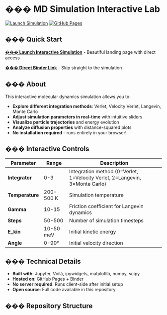 # ��� MD Simulation Interactive Lab

[![Launch Simulation](https://img.shields.io/badge/Launch-Interactive%20Simulation-blue?style=for-the-badge&logo=jupyter)](https://mybinder.org/v2/gh/biergartenbasti/uebung-modsim/HEAD?urlpath=voila%2Frender%2Fnotebooks%2FMD_Simulation.ipynb)
[![GitHub Pages](https://img.shields.io/badge/GitHub-Pages-green?style=for-the-badge&logo=github)](https://biergartenbasti.github.io/uebung-modsim/)

## ��� Quick Start

**[��� Launch Interactive Simulation](https://biergartenbasti.github.io/uebung-modsim/)** - Beautiful landing page with direct access

**[��� Direct Binder Link](https://mybinder.org/v2/gh/biergartenbasti/uebung-modsim/HEAD?urlpath=voila%2Frender%2Fnotebooks%2FMD_simulation.ipynb)** - Skip straight to the simulation

## ��� About

This interactive molecular dynamics simulation allows you to:

- **Explore different integration methods**: Verlet, Velocity Verlet, Langevin, Monte Carlo
- **Adjust simulation parameters in real-time** with intuitive sliders
- **Visualize particle trajectories** and energy evolution
- **Analyze diffusion properties** with distance-squared plots
- **No installation required** - runs entirely in your browser!

## ��� Interactive Controls

| Parameter | Range | Description |
|-----------|--------|-------------|
| **Integrator** | 0-3 | Integration method (0=Verlet, 1=Velocity Verlet, 2=Langevin, 3=Monte Carlo) |
| **Temperature** | 200-500 K | Simulation temperature |
| **Gamma** | 10-15 | Friction coefficient for Langevin dynamics |
| **Steps** | 50-500 | Number of simulation timesteps |
| **E_kin** | 10-50 meV | Initial kinetic energy |
| **Angle** | 0-90° | Initial velocity direction |

## ���️ Technical Details

- **Built with**: Jupyter, Voilà, ipywidgets, matplotlib, numpy, scipy
- **Hosted on**: GitHub Pages + Binder
- **No server required**: Runs client-side after initial setup
- **Open source**: Full code available in this repository

## ��� Repository Structure
